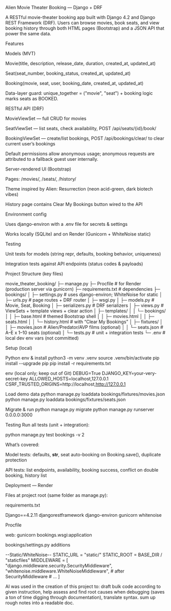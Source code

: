 Alien Movie Theater Booking — Django + DRF

A RESTful movie-theater booking app built with Django 4.2 and Django REST Framework (DRF).
Users can browse movies, book seats, and view booking history through both HTML pages (Bootstrap) and a JSON API that power the same data.

Features

Models (MVT)

Movie(title, description, release_date, duration, created_at, updated_at)

Seat(seat_number, booking_status, created_at, updated_at)

Booking(movie, seat, user, booking_date, created_at, updated_at)

Data-layer guard: unique_together = ("movie", "seat") + booking logic marks seats as BOOKED.

RESTful API (DRF)

MovieViewSet — full CRUD for movies

SeatViewSet — list seats, check availability, POST /api/seats/{id}/book/

BookingViewSet — create/list bookings, POST /api/bookings/clear/ to clear current user’s bookings

Default permissions allow anonymous usage; anonymous requests are attributed to a fallback guest user internally.

Server-rendered UI (Bootstrap)

Pages: /movies/, /seats/, /history/

Theme inspired by Alien: Resurrection (neon acid-green, dark biotech vibes)

History page contains Clear My Bookings button wired to the API

Environment config

Uses django-environ with a .env file for secrets & settings

Works locally (SQLite) and on Render (Gunicorn + WhiteNoise static)

Testing

Unit tests for models (string repr, defaults, booking behavior, uniqueness)

Integration tests against API endpoints (status codes & payloads)

Project Structure (key files)

movie_theater_booking/
├─ manage.py
├─ Procfile                 # for Render (production server via gunicorn)
├─ requirements.txt         # dependencies
├─ bookings/
│  ├─ settings.py           # uses django-environ; WhiteNoise for static
│  ├─ urls.py               # page routes + DRF router
│  ├─ wsgi.py
│  ├─ models.py             # Movie, Seat, Booking
│  ├─ serializers.py        # DRF serializers
│  ├─ views.py              # ViewSets + template views + clear action
│  ├─ templates/
│  │  └─ bookings/
│  │     ├─ base.html       # themed Bootstrap shell
│  │     ├─ movies.html
│  │     ├─ seats.html
│  │     └─ history.html    # with “Clear My Bookings”
│  ├─ fixtures/
│  │  ├─ movies.json        # Alien/Predator/AVP films (optional)
│  │  └─ seats.json         # A–E x 1–10 seats (optional)
│  └─ tests.py              # unit + integration tests
└─ .env                     # local dev env vars (not committed)

Setup (local)

Python env & install
python3 -m venv .venv
source .venv/bin/activate
pip install --upgrade pip
pip install -r requirements.txt

env (local only; keep out of Git)
DEBUG=True
DJANGO_KEY=your-very-secret-key
ALLOWED_HOSTS=localhost,127.0.0.1
CSRF_TRUSTED_ORIGINS=http://localhost,http://127.0.0.1

Load demo data
python manage.py loaddata bookings/fixtures/movies.json
python manage.py loaddata bookings/fixtures/seats.json

Migrate & run
python manage.py migrate
python manage.py runserver 0.0.0.0:3000

Testing
Run all tests (unit + integration):

python manage.py test bookings -v 2

What’s covered:

Model tests: defaults, __str__, seat auto-booking on Booking.save(), duplicate protection

API tests: list endpoints, availability, booking success, conflict on double booking, history list


Deployment — Render

Files at project root (same folder as manage.py):

requirements.txt

Django==4.2.11
djangorestframework
django-environ
gunicorn
whitenoise


Procfile

web: gunicorn bookings.wsgi:application

bookings/settings.py additions

 --Static/WhiteNoise--
STATIC_URL = "static/"
STATIC_ROOT = BASE_DIR / "staticfiles"
MIDDLEWARE = [
    "django.middleware.security.SecurityMiddleware",
    "whitenoise.middleware.WhiteNoiseMiddleware",  # after SecurityMiddleware
    # ...
]

AI was used in the creation of this project to: draft bulk code according to given instruction, help assess and find root causes when debugging (saves a ton of time digging through documentation), translate syntax. sum up rough notes into a readable doc. 